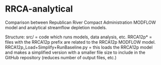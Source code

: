 # RRCA-analytical
Comparison between Republican River Compact Administration MODFLOW model and analytical streamflow depletion models.

Structure:
src/ = code which runs models, data analysis, etc.
  RRCA12p* = files with the RRCA12p prefix are related to the RRCA12p MODFLOW model.
    RRCA12p_Load+Simplify+RunBaseline.py = this loads the RRCA12p model and makes a simplified version 
        with a smaller file size to include in the GitHub repository (reduces number of output files, etc.)
